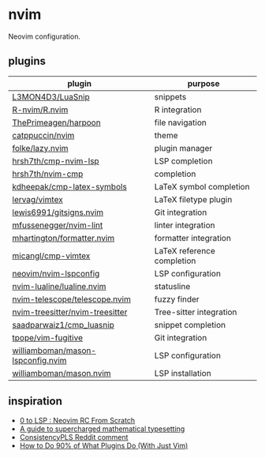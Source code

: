 # nvim

Neovim configuration. 

## plugins 

| plugin | purpose |
| --- | --- |
| [L3MON4D3/LuaSnip](https://github.com/L3MON4D3/LuaSnip) | snippets |
| [R-nvim/R.nvim](https://github.com/R-nvim/R.nvim) | R integration |
| [ThePrimeagen/harpoon](https://github.com/ThePrimeagen/harpoon) | file navigation |
| [catppuccin/nvim](https://github.com/catppuccin/nvim) | theme |
| [folke/lazy.nvim](https://github.com/folke/lazy.nvim) | plugin manager |
| [hrsh7th/cmp-nvim-lsp](https://github.com/hrsh7th/cmp-nvim-lsp) | LSP completion |
| [hrsh7th/nvim-cmp](https://github.com/hrsh7th/nvim-cmp) | completion |
| [kdheepak/cmp-latex-symbols](https://github.com/kdheepak/cmp-latex-symbols) | LaTeX symbol completion | 
| [lervag/vimtex](https://github.com/lervag/vimtex) | LaTeX filetype plugin | 
| [lewis6991/gitsigns.nvim](https://github.com/lewis6991/gitsigns.nvim) | Git integration|
| [mfussenegger/nvim-lint](https://github.com/mfussenegger/nvim-lint) | linter integration |
| [mhartington/formatter.nvim](https://github.com/mhartington/formatter.nvim) | formatter integration |
| [micangl/cmp-vimtex](https://github.com/micangl/cmp-vimtex) | LaTeX reference completion |
| [neovim/nvim-lspconfig](https://github.com/neovim/nvim-lspconfig) | LSP configuration |
| [nvim-lualine/lualine.nvim](https://github.com/nvim-lualine/lualine.nvim) | statusline |
| [nvim-telescope/telescope.nvim](https://github.com/nvim-telescope/telescope.nvim) | fuzzy finder |
| [nvim-treesitter/nvim-treesitter](https://github.com/nvim-treesitter/nvim-treesitter) | Tree-sitter integration |
| [saadparwaiz1/cmp_luasnip](https://github.com/saadparwaiz1/cmp_luasnip) | snippet completion |
| [tpope/vim-fugitive](https://github.com/tpope/vim-fugitive) | Git integration |
| [williamboman/mason-lspconfig.nvim](https://github.com/williamboman/mason-lspconfig.nvim) | LSP configuration |
| [williamboman/mason.nvim](https://github.com/williamboman/mason.nvim) | LSP installation |

## inspiration
 - [0 to LSP : Neovim RC From Scratch](https://youtu.be/w7i4amO_zaE)
 - [A guide to supercharged mathematical typesetting](https://ejmastnak.com/tutorials/vim-latex/intro/)
 - [ConsistencyPLS Reddit comment](https://www.reddit.com/r/neovim/comments/v31ft4/comment/iavqkcn/)
 - [How to Do 90% of What Plugins Do (With Just Vim)](https://www.youtube.com/watch?v=XA2WjJbmmoM)
